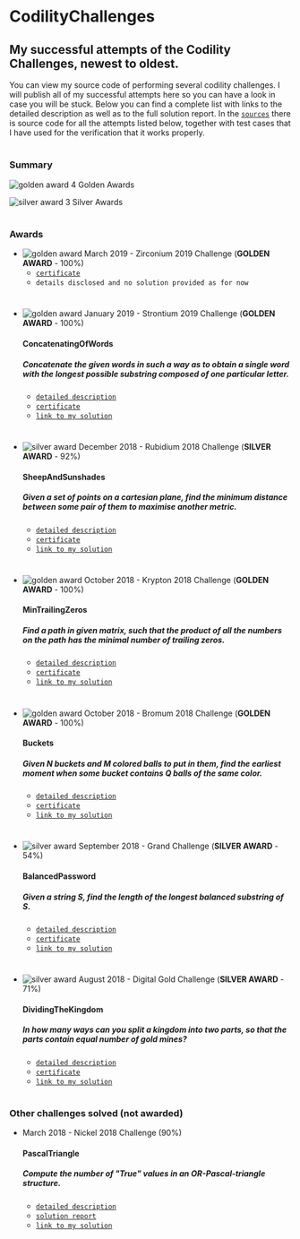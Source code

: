 [golden_url]: https://img.icons8.com/office/16/000000/trophy.png "Golden Award Pic"
[silver_url]: https://img.icons8.com/ultraviolet/16/000000/trophy.png "Silver Award Pic"
# CodilityChallenges

## My successful attempts of the Codility Challenges, newest to oldest.

You can view my source code of performing several codility challenges. I will publish all of my successful attempts
here so you can have a look in case you will be stuck. Below you can find a complete list with links to the
detailed description as well as to the full solution report. In the [`sources`](/src/com/PJ/) there is source
code for all the attempts listed below, together with test cases that I have used for the verification that
it works properly.

#

### Summary
![golden award][golden_url] 4 Golden Awards

![silver award][silver_url] 3 Silver Awards 

#

### Awards

* ![golden award][golden_url] March 2019 - Zirconium 2019 Challenge (**GOLDEN AWARD** - 100%)
  * [`certificate`](https://app.codility.com/cert/view/certMUJGEN-RYJ49DJMYJ3GRD54/)
  * `details disclosed and no solution provided as for now`
#

* ![golden award][golden_url] January 2019 - Strontium 2019 Challenge (**GOLDEN AWARD** - 100%)
  #### ConcatenatingOfWords
  ##### Concatenate the given words in such a way as to obtain a single word with the longest possible substring composed of one particular letter.
  * [`detailed description`](https://app.codility.com/programmers/task/concatenating_of_words/)
  * [`certificate`](https://app.codility.com/cert/view/certN2QEB7-EDK7U97DF47AF77P/)
  * [`link to my solution`](/src/com/PJ/Challenge_2019_01_Strontium2019.java)
#

* ![silver award][silver_url] December 2018 - Rubidium 2018 Challenge (**SILVER AWARD** - 92%)
  #### SheepAndSunshades
  ##### Given a set of points on a cartesian plane, find the minimum distance between some pair of them to maximise another metric.
  * [`detailed description`](https://app.codility.com/programmers/task/sheep_and_sunshades/)
  * [`certificate`](https://app.codility.com/cert/view/cert8GGX7N-TDD3XHT4HXG58JSP/)
  * [`link to my solution`](/src/com/PJ/Challenge_2018_12_Rubidium2018.java)
#

* ![golden award][golden_url] October 2018 - Krypton 2018 Challenge (**GOLDEN AWARD** - 100%)
  #### MinTrailingZeros
  ##### Find a path in given matrix, such that the product of all the numbers on the path has the minimal number of trailing zeros.
  * [`detailed description`](https://app.codility.com/programmers/task/min_trailing_zeros/)
  * [`certificate`](https://app.codility.com/cert/view/certFZ2AYK-9VYWANC47QQ3GPHZ/)
  * [`link to my solution`](/src/com/PJ/Challenge_2018_10_Krypton2018.java)
#

* ![golden award][golden_url] October 2018 - Bromum 2018 Challenge (**GOLDEN AWARD** - 100%)
  #### Buckets
  ##### Given N buckets and M colored balls to put in them, find the earliest moment when some bucket contains Q balls of the same color.
  * [`detailed description`](https://app.codility.com/programmers/task/buckets/)
  * [`certificate`](https://app.codility.com/cert/view/certYNN974-82D39BX25J9Q7Q84/)
  * [`link to my solution`](/src/com/PJ/Challenge_2018_10_Bromum2018.java)
#

* ![silver award][silver_url] September 2018 - Grand Challenge (**SILVER AWARD** - 54%)
  #### BalancedPassword
  ##### Given a string S, find the length of the longest balanced substring of S.
  * [`detailed description`](https://app.codility.com/programmers/task/balanced_password/)
  * [`certificate`](https://app.codility.com/cert/view/certDJSNN2-57YZ57ZAWY6G9YFG/)
  * [`link to my solution`](/src/com/PJ/Challenge_2018_09_GrandChallenge.java)
# 
 
* ![silver award][silver_url] August 2018 - Digital Gold Challenge (**SILVER AWARD** - 71%)
  #### DividingTheKingdom
  ##### In how many ways can you split a kingdom into two parts, so that the parts contain equal number of gold mines?
  * [`detailed description`](https://app.codility.com/programmers/task/dividing_the_kingdom/)
  * [`certificate`](https://app.codility.com/cert/view/certW8V56S-84QRAUSMNUY8FPYF/)
  * [`link to my solution`](/src/com/PJ/Challenge_2018_08_DigitalGold.java)
#

### Other challenges solved (not awarded)

* March 2018 - Nickel 2018 Challenge (90%)
  #### PascalTriangle
  ##### Compute the number of "True" values in an OR-Pascal-triangle structure.
  * [`detailed description`](https://app.codility.com/programmers/task/pascal_triangle/)
  * [`solution report`](https://app.codility.com/demo/results/training9CV2EY-H2W/)
  * [`link to my solution`](/src/com/PJ/Challenge_2018_03_Nickel2018.java)
#
